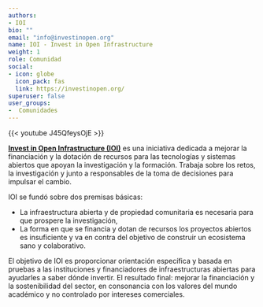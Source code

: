 ```yaml
---
authors:
- IOI
bio: ""
email: "info@investinopen.org"
name: IOI - Invest in Open Infrastructure
weight: 1
role: Comunidad
social:
- icon: globe
  icon_pack: fas
  link: https://investinopen.org/
superuser: false
user_groups:
-  Comunidades
---
```


{{< youtube J45QfeysOjE >}} 

**[Invest in Open Infrastructure (IOI)](https://investinopen.org/)** es una iniciativa dedicada a mejorar la financiación y la dotación de recursos para las tecnologías y sistemas abiertos que apoyan la investigación y la formación. Trabaja sobre los retos, la investigación y junto a responsables de la toma de decisiones para impulsar el cambio.

IOI se fundó sobre dos premisas básicas:

- La infraestructura abierta y de propiedad comunitaria es necesaria para que prospere la investigación,
- La forma en que se financia y dotan de recursos los proyectos abiertos es insuficiente y va en contra del objetivo de construir un ecosistema sano y colaborativo.

El objetivo de IOI es proporcionar orientación específica y basada en pruebas a las instituciones y financiadores de infraestructuras abiertas para ayudarles a saber  dónde invertir. El resultado final: mejorar la financiación y la sostenibilidad del sector, en consonancia con los valores del mundo académico y no controlado por intereses comerciales.
